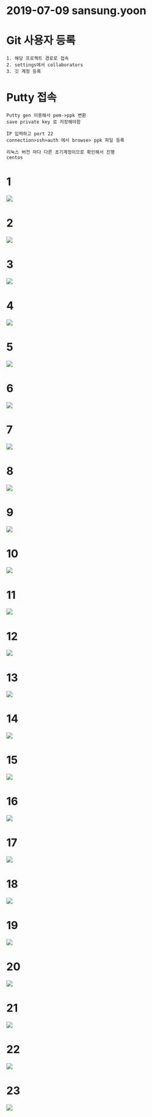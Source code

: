 # 2019-07-09 sansung.yoon 

# Git 사용자 등록
~~~
1. 해당 프로젝트 경로로 접속
2. settings에서 collaborators
3. 깃 계정 등록
~~~

# Putty 접속
~~~
Putty gen 이용해서 pem->ppk 변환 
save private key 로 저장해야함
~~~

~~~
IP 입력하고 port 22
connection>ssh>auth 에서 browse> ppk 파일 등록

리눅스 버전 마다 다른 초기계정이므로 확인해서 진행
centos 
~~~

# 1

![](./Images/setup_0709_1.PNG)

# 2

![](./Images/setup_0709_2.PNG)

# 3

![](./Images/setup_0709_3.PNG)

# 4

![](./Images/setup_0709_4.PNG)

# 5

![](./Images/setup_0709_5.PNG)

# 6

![](./Images/setup_0709_6.PNG)

# 7

![](./Images/setup_0709_7.PNG)

# 8

![](./Images/setup_0709_8.PNG)

# 9

![](./Images/setup_0709_9.PNG)

# 10

![](./Images/setup_0709_10.PNG)

# 11

![](./Images/setup_0709_11.PNG)

# 12

![](./Images/setup_0709_12.PNG)

# 13

![](./Images/setup_0709_13.PNG)

# 14

![](./Images/setup_0709_14.PNG)

# 15

![](./Images/setup_0709_15.PNG)

# 16

![](./Images/setup_0709_16.PNG)

# 17

![](./Images/setup_0709_17.PNG)

# 18

![](./Images/setup_0709_18.PNG)

# 19

![](./Images/setup_0709_19.PNG)

# 20

![](./Images/setup_0709_20.PNG)

# 21

![](./Images/setup_0709_21.PNG)

# 22

![](./Images/setup_0709_22.PNG)

# 23

![](./Images/setup_0709_23.PNG)

